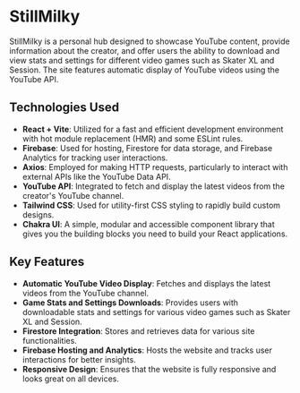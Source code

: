 # StillMilky

StillMilky is a personal hub designed to showcase YouTube content, provide information about the creator, and offer users the ability to download and view stats and settings for different video games such as Skater XL and Session. The site features automatic display of YouTube videos using the YouTube API.

## Technologies Used

- **React + Vite**: Utilized for a fast and efficient development environment with hot module replacement (HMR) and some ESLint rules.
- **Firebase**: Used for hosting, Firestore for data storage, and Firebase Analytics for tracking user interactions.
- **Axios**: Employed for making HTTP requests, particularly to interact with external APIs like the YouTube Data API.
- **YouTube API**: Integrated to fetch and display the latest videos from the creator's YouTube channel.
- **Tailwind CSS**: Used for utility-first CSS styling to rapidly build custom designs.
- **Chakra UI**: A simple, modular and accessible component library that gives you the building blocks you need to build your React applications.

## Key Features

- **Automatic YouTube Video Display**: Fetches and displays the latest videos from the YouTube channel.
- **Game Stats and Settings Downloads**: Provides users with downloadable stats and settings for various video games such as Skater XL and Session.
- **Firestore Integration**: Stores and retrieves data for various site functionalities.
- **Firebase Hosting and Analytics**: Hosts the website and tracks user interactions for better insights.
- **Responsive Design**: Ensures that the website is fully responsive and looks great on all devices.
